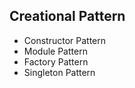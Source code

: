 ## Creational Pattern
    
* Constructor Pattern
* Module Pattern
* Factory Pattern
* Singleton Pattern

